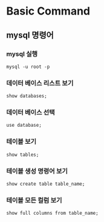 # Basic Command

## mysql 명령어

### mysql 실행

```
mysql -u root -p
```

### 데이터 베이스 리스트 보기

```
show databases;
```

### 데이터 베이스 선택

```
use database;
```

### 테이블 보기

```
show tables;
```

### 테이블 생성 명령어 보기

```
show create table table_name;
```

### 테이블 모든 컬럼 보기

```
show full columns from table_name;
```

